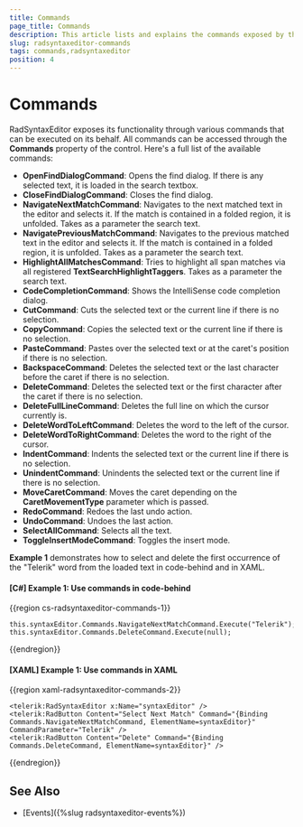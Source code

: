 ```yaml
---
title: Commands
page_title: Commands
description: This article lists and explains the commands exposed by the RadSyntaxEditor control.
slug: radsyntaxeditor-commands
tags: commands,radsyntaxeditor
position: 4
---
```


# Commands

RadSyntaxEditor exposes its functionality through various commands that can be executed on its behalf. All commands can be accessed through the **Commands** property of the control. Here's a full list of the available commands:

* **OpenFindDialogCommand**: Opens the find dialog. If there is any selected text, it is loaded in the search textbox.
* **CloseFindDialogCommand**: Closes the find dialog.
* **NavigateNextMatchCommand**: Navigates to the next matched text in the editor and selects it. If the match is contained in a folded region, it is unfolded. Takes as a parameter the search text.
* **NavigatePreviousMatchCommand**: Navigates to the previous matched text in the editor and selects it. If the match is contained in a folded region, it is unfolded. Takes as a parameter the search text.
* **HighlightAllMatchesCommand**: Tries to highlight all span matches via all registered **TextSearchHighlightTaggers**. Takes as a parameter the search text.
* **CodeCompletionCommand**: Shows the IntelliSense code completion dialog.
* **CutCommand**: Cuts the selected text or the current line if there is no selection.
* **CopyCommand**: Copies the selected text or the current line if there is no selection.
* **PasteCommand**: Pastes over the selected text or at the caret's position if there is no selection.
* **BackspaceCommand**: Deletes the selected text or the last character before the caret if there is no selection.
* **DeleteCommand**: Deletes the selected text or the first character after the caret if there is no selection.
* **DeleteFullLineCommand**: Deletes the full line on which the cursor currently is.
* **DeleteWordToLeftCommand**: Deletes the word to the left of the cursor.
* **DeleteWordToRightCommand**: Deletes the word to the right of the cursor.
* **IndentCommand**: Indents the selected text or the current line if there is no selection.
* **UnindentCommand**: Unindents the selected text or the current line if there is no selection.
* **MoveCaretCommand**: Moves the caret depending on the **CaretMovementType** parameter which is passed.
* **RedoCommand**: Redoes the last undo action.
* **UndoCommand**: Undoes the last action.
* **SelectAllCommand**: Selects all the text.
* **ToggleInsertModeCommand**: Toggles the insert mode.

**Example 1** demonstrates how to select and delete the first occurrence of the "Telerik" word from the loaded text in code-behind and in XAML.

#### __[C#] Example 1: Use commands in code-behind__
{{region cs-radsyntaxeditor-commands-1}}

    this.syntaxEditor.Commands.NavigateNextMatchCommand.Execute("Telerik");
    this.syntaxEditor.Commands.DeleteCommand.Execute(null);
{{endregion}}

#### __[XAML] Example 1: Use commands in XAML__
{{region xaml-radsyntaxeditor-commands-2}}

    <telerik:RadSyntaxEditor x:Name="syntaxEditor" />
    <telerik:RadButton Content="Select Next Match" Command="{Binding Commands.NavigateNextMatchCommand, ElementName=syntaxEditor}" CommandParameter="Telerik" />
    <telerik:RadButton Content="Delete" Command="{Binding Commands.DeleteCommand, ElementName=syntaxEditor}" />
{{endregion}}

## See Also

* [Events]({%slug radsyntaxeditor-events%})